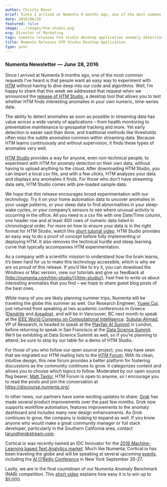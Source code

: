 ```yaml
---
author: Christy Maver
brief: Since I arrived at Numenta 9 months ago, one of the most common requests I’ve heard is that people want an easy way to experiment with HTM without having to dive deep into our code and algorithms
date: 2016/06/28
featured: false
image: ../images/htm-studio.png
org: Director of Marketing
tags: numenta releases htm studio desktop application anomaly detection htm school nupic
title: Numenta Releases HTM Studio Desktop Application
type: post
---
```


### Numenta Newsletter &mdash; June 28, 2016

Since I arrived at Numenta 9 months ago, one of the most common requests I’ve
heard is that people want an easy way to experiment with [HTM][1] without having
to dive deep into our code and algorithms. Well, I’m happy to share that this
week we addressed that request when we announced the [release of HTM Studio][2],
a desktop tool that allows you to test whether HTM finds interesting anomalies
in your own numeric, time-series data.

The ability to detect anomalies as soon as possible in streaming data has value
across a wide variety of applications – from health monitoring to preventative
maintenance to geospatial tracking and more. Yet early detection is easier said
than done, and traditional methods like thresholds often miss the subtle
anomalies common within streaming data. Because HTM learns continuously and
without supervision, it finds these types of anomalies very well.

[HTM Studio][3] provides a way for anyone, even non-technical people, to
experiment with HTM for anomaly detection on their own data, without having to
upload anything to the cloud. After downloading HTM Studio, you can import a
local csv file, and with a few clicks, HTM analyzes your data and displays any
anomalies it finds.  For those who don’t have streaming data sets, HTM Studio
comes with pre-loaded sample data.

We hope that this release encourages broad experimentation with our technology.
Try it on your home automation data to uncover anomalies in your usage patterns,
or your sleep data to find abnormalities in your sleep-wake cycles, or your
company’s sensors to see where unusual activity is occurring in the office. All
you need is a csv file with one Date/Time column, one header row and at least
400 rows of numeric data listed in chronological order.  For more on how to
ensure your data is in the right format for HTM Studio, watch this
[short tutorial video][4].  HTM Studio provides an easy way to do a proof of
concept before fully implementing or deploying HTM. It also removes the
technical hurdle and steep learning curve that typically accompanies HTM
experimentation.

As a company with a scientific mission to understand how the brain learns, it’s
been hard for us to make this technology accessible, which is why we are so
proud of this release. If you’d like to try it, you can download the Windows or
Mac version, view our tutorials and give us feedback at
[http://numenta.com/htm-studio/](/htm-studio/). Feel free to write us about
interesting anomalies that you find – we hope to share guest blog posts of the
best ones.

While many of you are likely planning summer trips, Numenta will be traveling
the globe this summer as well.  Our Research Engineer, [Yuwei Cui][5], just
returned from speaking at two academic conferences in Greece ([Dendrite][6] and
[Areadne][7]), and will be in Vancouver, BC next month to speak at the
[IEEE World Congress on Computational Intelligence][8]. [Subutai Ahmad][9], VP
of Research, is headed to speak at the [Playfair AI Summit][10] in London, before
returning to speak in San Francisco at the [Data Science Summit][11].  We’ll be
exhibiting at Data Science Summit as well, so if you’re planning to attend, be
sure to stop by our table for a demo of HTM Studio.

For those of you who follow our open source project, you may have seen that we
migrated our HTM mailing lists to the [HTM Forum][12].  With its clean,
intuitive design, this new forum provides a better platform for fostering
discussions as the community continues to grow. It categorizes content and
allows you to choose which topics to follow. Moderated by our open source flag
bearer, [Matt Taylor][13], HTM Forum is open to anyone, so I encourage you to
read the posts and join the conversation at https://discourse.numenta.org/.

In other news, our partners have some exciting updates to share. [Grok][14] has
made several product improvements over the past few months. Grok now supports
workflow automation, features improvements to the anomaly dashboard and includes
many new design enhancements.  As Grok continues to grow, the company is looking
to expand as well.  If you know anyone who would make a great community manager
or full stack developer, particularly in the Southern California area, contact
[tarun@grokstream.com][15].  

Cortical.io was recently named an IDC Innovator for the
[2016 Machine-Learning based Text Analytics market][16]. Much like Numenta,
Cortical.io has been traveling the globe and will be speaking at several
upcoming [events][17], including the [AI O’Reilly Conference][18] in New York
September 26-27.

Lastly, we are in the final countdown of our Numenta Anomaly Benchmark (NAB)
competition. This [short video][19] explains how easy it is to win up to $5,000.

[1]: /technology-overview/
[2]: http://www.businesswire.com/news/home/20160627005453/en/Numenta-Releases-HTM-Studio
[3]: /htm-studio/
[4]: http://youtu.be/f80ewxLvgks
[5]: mailto:ycui@numenta.com
[6]: /events/2016/06/18/dendritic-anatomy-molecules-and-function-heraklion-crete/
[7]: /events/2016/06/22/areadne-2016-research-in-encoding-and-decoding-of-neural-ensembles/
[8]: /events/2016/07/26/ieee-wcci-2016/
[9]: mailto:sahmad@numenta.com
[10]: /events/2016/07/01/the-playfair-ai-summit-2016/
[11]: /events/2016/07/13/data-science-summit/
[12]: https://discourse.numenta.org/
[13]: mailto:matt@numenta.org
[14]: http://www.grokstream.com/
[15]: mailto:tarun@grokstream.com
[16]: http://www.cortical.io/news.html#lead_1
[17]: http://www.cortical.io/company/events/
[18]: http://conferences.oreilly.com/artificial-intelligence/ai-deep-learning-bots-ny/public/content/about
[19]: https://youtu.be/Wdr_s9Bdi3I
